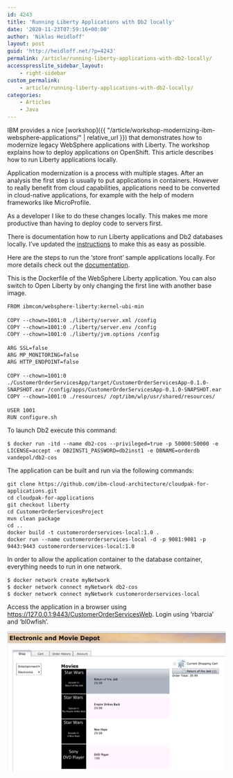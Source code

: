 ```yaml
---
id: 4243
title: 'Running Liberty Applications with Db2 locally'
date: '2020-11-23T07:59:16+00:00'
author: 'Niklas Heidloff'
layout: post
guid: 'http://heidloff.net/?p=4243'
permalink: /article/running-liberty-applications-with-db2-locally/
accesspresslite_sidebar_layout:
    - right-sidebar
custom_permalink:
    - article/running-liberty-applications-with-db2-locally/
categories:
    - Articles
    - Java
---
```


IBM provides a nice [workshop]({{ "/article/workshop-modernizing-ibm-websphere-applications/" | relative_url }}) that demonstrates how to modernize legacy WebSphere applications with Liberty. The workshop explains how to deploy applications on OpenShift. This article describes how to run Liberty applications locally.

Application modernization is a process with multiple stages. After an analysis the first step is usually to put applications in containers. However to really benefit from cloud capabilities, applications need to be converted in cloud-native applications, for example with the help of modern frameworks like MicroProfile.

As a developer I like to do these changes locally. This makes me more productive than having to deploy code to servers first.

There is documentation how to run Liberty applications and Db2 databases locally. I’ve updated the [instructions](https://github.com/ibm-cloud-architecture/cloudpak-for-applications/pull/7) to make this as easy as possible.

Here are the steps to run the ‘store front’ sample applications locally. For more details check out the [documentation](https://github.com/ibm-cloud-architecture/cloudpak-for-applications/blob/liberty/liberty-build.md).

This is the Dockerfile of the WebSphere Liberty application. You can also switch to Open Liberty by only changing the first line with another base image.

```
FROM ibmcom/websphere-liberty:kernel-ubi-min

COPY --chown=1001:0 ./liberty/server.xml /config
COPY --chown=1001:0 ./liberty/server.env /config
COPY --chown=1001:0 ./liberty/jvm.options /config

ARG SSL=false
ARG MP_MONITORING=false
ARG HTTP_ENDPOINT=false

COPY --chown=1001:0 ./CustomerOrderServicesApp/target/CustomerOrderServicesApp-0.1.0-SNAPSHOT.ear /config/apps/CustomerOrderServicesApp-0.1.0-SNAPSHOT.ear
COPY --chown=1001:0 ./resources/ /opt/ibm/wlp/usr/shared/resources/

USER 1001
RUN configure.sh
```

To launch Db2 execute this command:

```
$ docker run -itd --name db2-cos --privileged=true -p 50000:50000 -e LICENSE=accept -e DB2INST1_PASSWORD=db2inst1 -e DBNAME=orderdb vandepol/db2-cos
```

The application can be built and run via the following commands:

```
git clone https://github.com/ibm-cloud-architecture/cloudpak-for-applications.git
cd cloudpak-for-applications
git checkout liberty
cd CustomerOrderServicesProject
mvn clean package
cd ..
docker build -t customerorderservices-local:1.0 .
docker run --name customerorderservices-local -d -p 9081:9081 -p 9443:9443 customerorderservices-local:1.0
```

In order to allow the application container to the database container, everything needs to run in one network.

```
$ docker network create myNetwork
$ docker network connect myNetwork db2-cos
$ docker network connect myNetwork customerorderservices-local
```

Access the application in a browser using https://127.0.0.1:9443/CustomerOrderServicesWeb. Login using ‘rbarcia’ and ‘bl0wfish’.

![image](/assets/img/2020/11/app-modernization-sample-web-png.png)